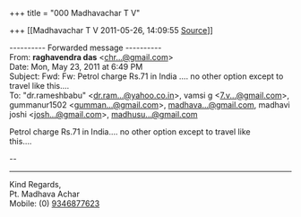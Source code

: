 +++
title = "000 Madhavachar T V"

+++
[[Madhavachar T V	2011-05-26, 14:09:55 [Source](https://groups.google.com/g/bvparishat/c/hQAygll0GNk)]]



  
  

---------- Forwarded message ----------  
From: **raghavendra das** \<[chr...@gmail.com]()\>  
Date: Mon, May 23, 2011 at 6:49 PM  
Subject: Fwd: Fw: Petrol charge Rs.71 in India .... no other option except to travel like this....  
To: "dr.rameshbabu" \<[dr.ram...@yahoo.co.in]()\>, vamsi g \<[7.v...@gmail.com]()\>, gummanur1502 \<[gumman...@gmail.com]()\>, [madhava...@gmail.com](), madhavi joshi \<[josh...@gmail.com]()\>, [madhusu...@gmail.com]()  
  
  

  
Petrol charge Rs.71 in India.... no other option except to travel like  
this....  
  

  
  
  
--  
  
  
  
--------  
Kind Regards,  
Pt. Madhava Achar  
Mobile: (0) [9346877623](tel:(934)%20687-7623)  

